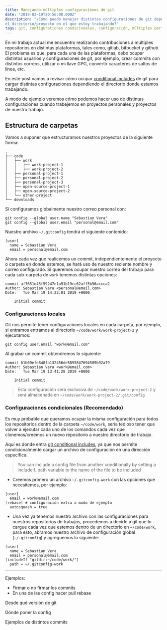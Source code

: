 ```yaml
---
title: Manejando múltiples configuraciones de git
date: "2019-03-19T20:56:00.000Z"
description: "¿Cómo puedo manejar distintas configurationes de git dependiendo
el directorio/proyecto en el que estoy trabajando?"
tags: git, configurationes condicinoales, configuración, múltiples perfiles
---
```


En mi trabajo actual me encuentro realizando contribuciones a múltiples
repositorios en distintas plataformas, tales como, gitlab, bitbucket y github.
El problema es que, para cada una de las plataformas, debo ocupar distintos
usuarios y configuraciones de git, por ejemplo, crear commits con distintos
correos, utilizar o mi llave GPG, convertir caracteres de saltos de
linea, etc.

En este post vamos a revisar cómo ocupar [conditional includes] de git para cargar
distintas configuraciones dependiendo el directorio donde estamos trabajando.

A modo de ejemplo veremos cómo podemos hacer uso de distintas configuraciones
cuando trabejemos en proyectos personales y proyectos de nuestro trabajo.

## Estructura de carpetas

Vamos a suponer que estructuramos nuestros proyectos de la siguiente forma:

```
.
├── code
│   ├── work
│   │   ├── work-project-1
│   │   ├── work-project-2
│   ├── personal-project-1
│   ├── personal-project-2
│   ├── personal-project-3
│   ├── open-source-project-1
│   ├── open-source-project-2
│   └── other-project
└── downloads
```

Si configuramos globalmente nuestro correo personal con:

```
git config --global user.name "Sebastian Vera"
git config --global user.email "personal@email.com"
```

Nuestro archivo `~/.gitconfig` tendrá el siguiente contenido:

```
[user]
  name = Sebastian Vera
  email = personal@email.com
```

Ahora cada vez que realicemos un commit, independientemente el proyecto o carpeta
en donde estemos, se hará uso de nuestro reciente nombre y correo
configurado. Si queremos ocupar nuestro correo del trabajo para cada sub-carpeta
de `work` tenemos distintas opciones:

```
commit af7651e45f59247e1a91b19cc62aff5b56accca2
Author: Sebastian Vera <personal@email.com>
Date:   Tue Mar 19 14:23:01 2019 +0000

    Initial commit
```

### Configuraciones locales

Git nos permite tener configuraciones locales en cada carpeta, por ejemplo, si
entramos entramos al directorio `~/code/work/work-project-2` y ejecutamos:

```
git config user.email "work@email.com"
```

Al grabar un commit obtendremos lo siguiente:

```
commit 61b00efe848fa132456de5895847694589b92a79
Author: Sebastian Vera <work@email.com>
Date:   Tue Mar 19 13:41:28 2019 +0000

    Initial commit
```

> Esta configuración será exclusiva de `~/code/work/work-project-2` y será
> almacenada en `~/code/work/work-project-2/.git/config`

### Configuraciones condicionales (Recomendado)

Es muy probable que queramos ocupar la misma configuración para todos los
repositorios dentro de la carpeta `~/code/work`, sería tedioso tener que volver
a ejecutar cada uno de los comandos cada vez que clonemos/creemos un nuevo
repositorio a nuestro directorio de trabajo.

Aquí es donde entra [git conditional includes], ya que nos permite
condicionalmente cargar un archivo de configuración en una dirección específica.

> You can include a config file from another conditionally by setting a
> includeIf.<condition>.path variable to the name of the file to be included

- Creemos primero un archivo `~/.gitconfig-work` con las opciones que
  necesitemos, por ejemplo:

```git
[user]
  email = work@email.com
[rebase] # configuración extra a modo de ejemplo
  autosquash = true
```

- Una vez ya tenemos nuestro archivo con las configuraciones para nuestros
  repositorios de trabajos, procedemos a decirle a git que lo cargue cada vez
  que estemos dentro de un directorio en `~/code/work`, para esto, abramos
  nuestro archivo de configuración global (`~/.gitconfig`) y agreguemos lo
  siguiente:

```git{4,5}
[user]
  name = Sebastian Vera
  email = personal@email.com
[includeIf "gitdir:~/code/work/"]
  path = ~/.gitconfig-work
```

-------

Ejemplos:
- Firmar o no firmar los commits
- En una de las config hacer pull rebase


Desde qué versión de git

Dónde poner la config

Ejemplos de distintos commits


[conditional includes]: https://git-scm.com/docs/git-config#_conditional_includes
[git conditional includes]: https://git-scm.com/docs/git-config#_conditional_includes
